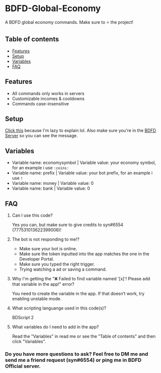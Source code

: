 # BDFD-Global-Economy

A BDFD global economy commands. Make sure to ⭐ the project!

## Table of contents
* [Features](#features)
* [Setup](#setup)
* [Variables](#variables)
* [FAQ](#faq)

## Features
* All commands only works in servers
* Customizable incomes & cooldowns
* Commands case-insensitive

## Setup
[Click this](https://discord.com/channels/566363823137882154/600992541277421599/835224654548434975) because I'm lazy to explain lol. Also make sure you're in the [ BDFD Server](https://discord.gg/JcENFCf) so you can see the message.

## Variables
* Variable name: economysymbol | Variable value: your economy symbol, for an example i use `:coins:`
* Variable name: prefix | Variable value: your bot prefix, for an example i use `!`
* Variable name: money | Variable value: 0
* Variable name: bank | Variable value: 0

## FAQ

1. Can I use this code?

   Yes you can, but make sure to give credits to syn#6554 (777531013622399006)!

2. The bot is not responding to me!?

    * Make sure your bot is online.
    * Make sure the token inputted into the app matches the one in the Developer Portal.
    * Make sure you typed the right trigger.
    * Trying watching a ad or saving a command.

3. Why I'm getting the "❌ Failed to find variable named '[x]'! Please add that variable in the app!" error?

   You need to create the variable in the app. If that doesn’t work, try enabling unstable mode.

4. What scripting languange used in this code(s)?

   BDScript 2

5. What variables do I need to add in the app?

   Read the "Variables" in read me or see the "Table of contents" and then click "Variables".

### Do you have more questions to ask? Feel free to DM me and send me a friend request (syn#6554) or ping me in BDFD Official server.
